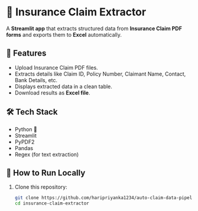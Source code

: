 # 📑 Insurance Claim Extractor

A **Streamlit app** that extracts structured data from **Insurance Claim PDF forms** and exports them to **Excel** automatically.

## 🚀 Features
- Upload Insurance Claim PDF files.
- Extracts details like Claim ID, Policy Number, Claimant Name, Contact, Bank Details, etc.
- Displays extracted data in a clean table.
- Download results as **Excel file**.

## 🛠️ Tech Stack
- Python 🐍
- Streamlit
- PyPDF2
- Pandas
- Regex (for text extraction)

## 📂 How to Run Locally
1. Clone this repository:
   ```bash
   git clone https://github.com/haripriyanka1234/auto-claim-data-pipeline.git
   cd insurance-claim-extractor
